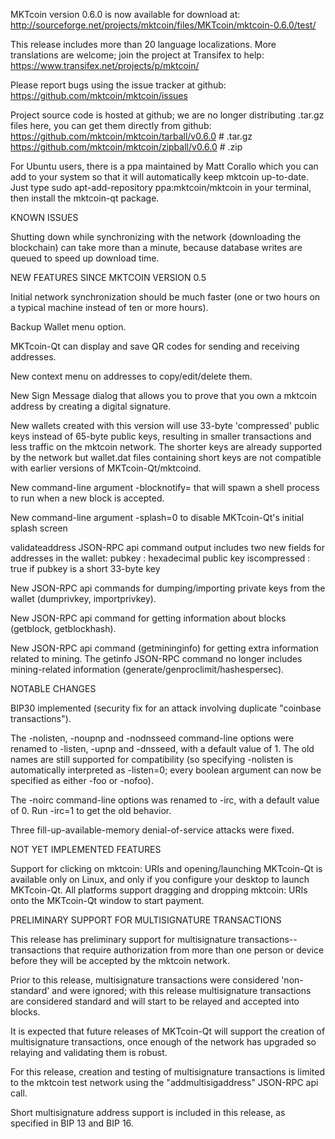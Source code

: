MKTcoin version 0.6.0 is now available for download at:
http://sourceforge.net/projects/mktcoin/files/MKTcoin/mktcoin-0.6.0/test/

This release includes more than 20 language localizations.
More translations are welcome; join the
project at Transifex to help:
https://www.transifex.net/projects/p/mktcoin/

Please report bugs using the issue tracker at github:
https://github.com/mktcoin/mktcoin/issues

Project source code is hosted at github; we are no longer
distributing .tar.gz files here, you can get them
directly from github:
https://github.com/mktcoin/mktcoin/tarball/v0.6.0  # .tar.gz
https://github.com/mktcoin/mktcoin/zipball/v0.6.0  # .zip

For Ubuntu users, there is a ppa maintained by Matt Corallo which
you can add to your system so that it will automatically keep
mktcoin up-to-date.  Just type
sudo apt-add-repository ppa:mktcoin/mktcoin
in your terminal, then install the mktcoin-qt package.


KNOWN ISSUES

Shutting down while synchronizing with the network
(downloading the blockchain) can take more than a minute,
because database writes are queued to speed up download
time.


NEW FEATURES SINCE MKTCOIN VERSION 0.5

Initial network synchronization should be much faster
(one or two hours on a typical machine instead of ten or more
hours).

Backup Wallet menu option.

MKTcoin-Qt can display and save QR codes for sending
and receiving addresses.

New context menu on addresses to copy/edit/delete them.

New Sign Message dialog that allows you to prove that you
own a mktcoin address by creating a digital
signature.

New wallets created with this version will
use 33-byte 'compressed' public keys instead of
65-byte public keys, resulting in smaller
transactions and less traffic on the mktcoin
network. The shorter keys are already supported
by the network but wallet.dat files containing
short keys are not compatible with earlier
versions of MKTcoin-Qt/mktcoind.

New command-line argument -blocknotify=<command>
that will spawn a shell process to run <command> 
when a new block is accepted.

New command-line argument -splash=0 to disable
MKTcoin-Qt's initial splash screen

validateaddress JSON-RPC api command output includes
two new fields for addresses in the wallet:
pubkey : hexadecimal public key
iscompressed : true if pubkey is a short 33-byte key

New JSON-RPC api commands for dumping/importing
private keys from the wallet (dumprivkey, importprivkey).

New JSON-RPC api command for getting information about
blocks (getblock, getblockhash).

New JSON-RPC api command (getmininginfo) for getting
extra information related to mining. The getinfo
JSON-RPC command no longer includes mining-related
information (generate/genproclimit/hashespersec).



NOTABLE CHANGES

BIP30 implemented (security fix for an attack involving
duplicate "coinbase transactions").

The -nolisten, -noupnp and -nodnsseed command-line
options were renamed to -listen, -upnp and -dnsseed,
with a default value of 1. The old names are still
supported for compatibility (so specifying -nolisten
is automatically interpreted as -listen=0; every
boolean argument can now be specified as either
-foo or -nofoo).

The -noirc command-line options was renamed to
-irc, with a default value of 0. Run -irc=1 to
get the old behavior.

Three fill-up-available-memory denial-of-service
attacks were fixed.


NOT YET IMPLEMENTED FEATURES

Support for clicking on mktcoin: URIs and
opening/launching MKTcoin-Qt is available only on Linux,
and only if you configure your desktop to launch
MKTcoin-Qt. All platforms support dragging and dropping
mktcoin: URIs onto the MKTcoin-Qt window to start
payment.


PRELIMINARY SUPPORT FOR MULTISIGNATURE TRANSACTIONS

This release has preliminary support for multisignature
transactions-- transactions that require authorization
from more than one person or device before they
will be accepted by the mktcoin network.

Prior to this release, multisignature transactions
were considered 'non-standard' and were ignored;
with this release multisignature transactions are
considered standard and will start to be relayed
and accepted into blocks.

It is expected that future releases of MKTcoin-Qt
will support the creation of multisignature transactions,
once enough of the network has upgraded so relaying
and validating them is robust.

For this release, creation and testing of multisignature
transactions is limited to the mktcoin test network using
the "addmultisigaddress" JSON-RPC api call.

Short multisignature address support is included in this
release, as specified in BIP 13 and BIP 16.

